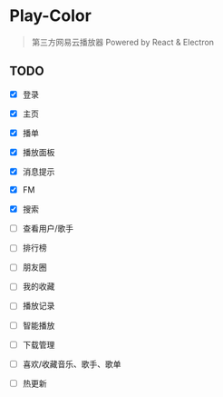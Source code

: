 # Play-Color 
> 第三方网易云播放器 
> Powered by React & Electron

## TODO

- [x] 登录
- [x] 主页
- [x] 播单
- [x] 播放面板
- [x] 消息提示
- [x] FM
- [x] 搜索
- [ ] 查看用户/歌手
- [ ] 排行榜
- [ ] 朋友圈
- [ ] 我的收藏
- [ ] 播放记录
- [ ] 智能播放
- [ ] 下载管理
- [ ] 喜欢/收藏音乐、歌手、歌单
- [ ] 热更新

